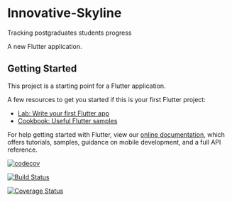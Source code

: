 # Innovative-Skyline
Tracking postgraduates students progress


A new Flutter application.

## Getting Started

This project is a starting point for a Flutter application.

A few resources to get you started if this is your first Flutter project:

- [Lab: Write your first Flutter app](https://flutter.dev/docs/get-started/codelab)
- [Cookbook: Useful Flutter samples](https://flutter.dev/docs/cookbook)

For help getting started with Flutter, view our
[online documentation](https://flutter.dev/docs), which offers tutorials,
samples, guidance on mobile development, and a full API reference.

[![codecov](https://codecov.io/gh/Motaung08/Innovative-Skyline/branch/master/graph/badge.svg)](https://codecov.io/gh/Motaung08/Innovative-Skyline)

[![Build Status](https://travis-ci.com/Motaung08/Innovative-Skyline.svg?branch=master)](https://travis-ci.com/Motaung08/Innovative-Skyline)

[![Coverage Status](https://coveralls.io/repos/github/Motaung08/Innovative-Skyline/badge.svg)](https://coveralls.io/github/Motaung08/Innovative-Skyline)

